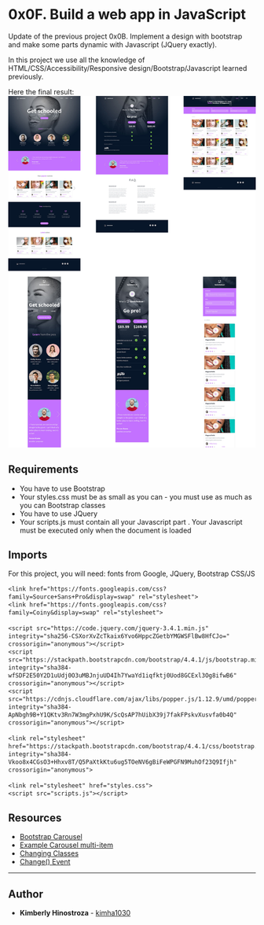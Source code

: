 # 0x0F. Build a web app in JavaScript

Update of the previous project 0x0B. Implement a design with bootstrap and make some parts dynamic with Javascript (JQuery exactly).

In this project we use all the knowledge of HTML/CSS/Accessibility/Responsive design/Bootstrap/Javascript learned previously.

Here the final result:
![img-readme](/images/img-readme.jpg)

## Requirements

- You have to use Bootstrap
- Your styles.css must be as small as you can - you must use as much as you can Bootstrap classes
- You have to use JQuery
- Your scripts.js must contain all your Javascript part
  . Your Javascript must be executed only when the document is loaded

## Imports

For this project, you will need: fonts from Google, JQuery, Bootstrap CSS/JS

```
<link href="https://fonts.googleapis.com/css?family=Source+Sans+Pro&display=swap" rel="stylesheet">
<link href="https://fonts.googleapis.com/css?family=Coiny&display=swap" rel="stylesheet">

<script src="https://code.jquery.com/jquery-3.4.1.min.js" integrity="sha256-CSXorXvZcTkaix6Yvo6HppcZGetbYMGWSFlBw8HfCJo=" crossorigin="anonymous"></script>
<script src="https://stackpath.bootstrapcdn.com/bootstrap/4.4.1/js/bootstrap.min.js" integrity="sha384-wfSDF2E50Y2D1uUdj0O3uMBJnjuUD4Ih7YwaYd1iqfktj0Uod8GCExl3Og8ifwB6" crossorigin="anonymous"></script>
<script src="https://cdnjs.cloudflare.com/ajax/libs/popper.js/1.12.9/umd/popper.min.js" integrity="sha384-ApNbgh9B+Y1QKtv3Rn7W3mgPxhU9K/ScQsAP7hUibX39j7fakFPskvXusvfa0b4Q" crossorigin="anonymous"></script>

<link rel="stylesheet" href="https://stackpath.bootstrapcdn.com/bootstrap/4.4.1/css/bootstrap.min.css" integrity="sha384-Vkoo8x4CGsO3+Hhxv8T/Q5PaXtkKtu6ug5TOeNV6gBiFeWPGFN9MuhOf23Q9Ifjh" crossorigin="anonymous">

<link rel="stylesheet" href="styles.css">
<script src="scripts.js"></script>
```

## Resources

- [Bootstrap Carousel](https://getbootstrap.com/docs/4.0/components/carousel/)
- [Example Carousel multi-item](https://www.codeply.com/go/EIOtI7nkP8/bootstrap-carousel-with-multiple-cards)
- [Changing Classes](https://intellipaat.com/community/21064/how-to-change-an-elements-class-with-javascript)
- [Change() Event](https://api.jquery.com/change/)

---

## Author

- **Kimberly Hinostroza** - [kimha1030](https://github.com/kimha1030)
